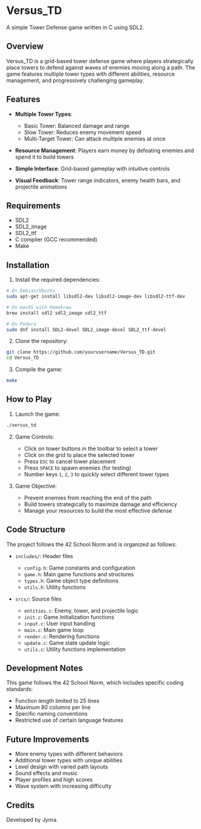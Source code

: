 # Versus_TD

A simple Tower Defense game written in C using SDL2.

## Overview

Versus_TD is a grid-based tower defense game where players strategically place towers to defend against waves of enemies moving along a path. The game features multiple tower types with different abilities, resource management, and progressively challenging gameplay.

## Features

- **Multiple Tower Types**:
  - Basic Tower: Balanced damage and range
  - Slow Tower: Reduces enemy movement speed
  - Multi-Target Tower: Can attack multiple enemies at once

- **Resource Management**: Players earn money by defeating enemies and spend it to build towers

- **Simple Interface**: Grid-based gameplay with intuitive controls

- **Visual Feedback**: Tower range indicators, enemy health bars, and projectile animations

## Requirements

- SDL2
- SDL2_image
- SDL2_ttf
- C compiler (GCC recommended)
- Make

## Installation

1. Install the required dependencies:

```bash
# On Debian/Ubuntu
sudo apt-get install libsdl2-dev libsdl2-image-dev libsdl2-ttf-dev

# On macOS with Homebrew
brew install sdl2 sdl2_image sdl2_ttf

# On Fedora
sudo dnf install SDL2-devel SDL2_image-devel SDL2_ttf-devel
```

2. Clone the repository:

```bash
git clone https://github.com/yourusername/Versus_TD.git
cd Versus_TD
```

3. Compile the game:

```bash
make
```

## How to Play

1. Launch the game:

```bash
./versus_td
```

2. Game Controls:
   - Click on tower buttons in the toolbar to select a tower
   - Click on the grid to place the selected tower
   - Press `ESC` to cancel tower placement
   - Press `SPACE` to spawn enemies (for testing)
   - Number keys `1`, `2`, `3` to quickly select different tower types

3. Game Objective:
   - Prevent enemies from reaching the end of the path
   - Build towers strategically to maximize damage and efficiency
   - Manage your resources to build the most effective defense

## Code Structure

The project follows the 42 School Norm and is organized as follows:

- `includes/`: Header files
  - `config.h`: Game constants and configuration
  - `game.h`: Main game functions and structures
  - `types.h`: Game object type definitions
  - `utils.h`: Utility functions

- `srcs/`: Source files
  - `entities.c`: Enemy, tower, and projectile logic
  - `init.c`: Game initialization functions
  - `input.c`: User input handling
  - `main.c`: Main game loop
  - `render.c`: Rendering functions
  - `update.c`: Game state update logic
  - `utils.c`: Utility functions implementation

## Development Notes

This game follows the 42 School Norm, which includes specific coding standards:
- Function length limited to 25 lines
- Maximum 80 columns per line
- Specific naming conventions
- Restricted use of certain language features

## Future Improvements

- More enemy types with different behaviors
- Additional tower types with unique abilities
- Level design with varied path layouts
- Sound effects and music
- Player profiles and high scores
- Wave system with increasing difficulty

## Credits

Developed by Jynra.